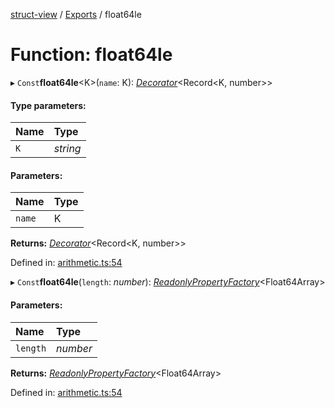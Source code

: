 [struct-view](../README.md) / [Exports](../modules.md) / float64le

# Function: float64le

▸ `Const`**float64le**<K\>(`name`: K): [*Decorator*](../interfaces/decorator.md)<Record<K, number\>\>

#### Type parameters:

Name | Type |
:------ | :------ |
`K` | *string* |

#### Parameters:

Name | Type |
:------ | :------ |
`name` | K |

**Returns:** [*Decorator*](../interfaces/decorator.md)<Record<K, number\>\>

Defined in: [arithmetic.ts:54](https://github.com/patrickroberts/struct-view/blob/main/src/arithmetic.ts#L54)

▸ `Const`**float64le**(`length`: *number*): [*ReadonlyPropertyFactory*](../interfaces/readonlypropertyfactory.md)<Float64Array\>

#### Parameters:

Name | Type |
:------ | :------ |
`length` | *number* |

**Returns:** [*ReadonlyPropertyFactory*](../interfaces/readonlypropertyfactory.md)<Float64Array\>

Defined in: [arithmetic.ts:54](https://github.com/patrickroberts/struct-view/blob/main/src/arithmetic.ts#L54)
